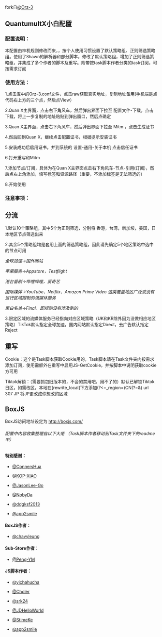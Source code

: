 fork自[@Orz-3](https://github.com/Orz-3)

## QuantumultX小白配置

### 配置说明：

本配置由神机规则修改而来，，按个人使用习惯设置了默认策略组、正则筛选策略组。使用了Shawn的解析器和部分脚本，修改了默认策略组，增加了正则筛选策略组，并集成了多个作者的脚本及重写。附带按task脚本作者分类的task订阅，可按需求订阅<br>

### 使用方法：

  1.点击库中的Orz-3.conf文件，点击raw获取真实地址，复制地址备用(手机端是点代码右上方的三个点，然后点View）<br>

  2.Quan X主界面，点击右下角风车，然后弹出界面下拉至 配置文件-下载，点击下载，将上一步复制的地址粘贴到弹出窗口，然后点确定<br>

  3.Quan X主界面，点击右下角风车，然后弹出界面下拉至 Mitm ，点击生成证书<br>

  4.然后回到Quan X，继续点击配置证书，根据提示安装证书<br>

  5.安装成功后启用证书，并到系统的 设置-通用-关于本机 点击信任证书<br>

  6.打开重写和Mitm<br>

  7.添加节点/订阅，具体为在Quan X主界面点击右下角风车-节点-引用(订阅)，然后点右上角添加，填写标签和资源路径（重要，不添加标签是无法筛选的）<br>
  
  8.开始使用<br>

### 注意事项：

## 分流

  1.默认10个策略组，其中5个为正则筛选，分别将 香港，台湾，新加坡，美国，日本地区节点筛选出来<br>

  2.其余5个策略组均是套用上面的筛选策略组，因此请先确定5个地区策略中选中的节点可用<br>
  
  *全球加速→国外网站*
  
  *苹果服务→Appstore，Testflight*
  
  *港台番剧→哔哩哔哩，爱奇艺*
  
  *国际媒体→YouTube、Netflix、Amazon Prime Video 这类覆盖地区广泛或没有进行区域限制的流媒体服务*
  
  *黑白名单→Final，即规则没有涉及到的*

  3.限定区域的流媒体服务已经指向对应区域策略（UK和KR除外因为没做相应地区策略）TikTok默认指定全球加速，国内网站默认指定Direct，去广告默认指定Reject<br>

## 重写
  
  Cookie：这个是Task脚本获取Cookie用的，Task脚本请在Task文件夹内按需求添加订阅，使用需额外在重写中启用JS-GetCookie，并按脚本中说明获取cookie方可用

  Tiktok解锁：（需要抓包旧版本的，不会的禁用吧，用不了的）默认已解锁Tiktok日区，如需改区，本地在[rewrite_local]下方添加(?<=_region=)CN(?=&) url 307 JP  将JP更改成你想改的区域<br>
  
## BoxJS

BoxJS访问地址设定为 http://boxjs.com/




######  配置中内容收集整理自以下大佬 （Task脚本作者移动到Task文件夹下的readme中）

#### 特别感谢：

  * [@ConnersHua](https://github.com/ConnersHua)
 
  * [@KOP-XIAO](https://github.com/KOP-XIAO)

  * [@JasonLee-Go](https://github.com/JasonLee-Go)
  
  * [@NobyDa](https://github.com/NobyDa)

  * [@ddgksf2013](https://github.com/ddgksf2013)
  
  * [@app2smile](https://github.com/app2smile)

#### BoxJS作者： 

  * [@chavyleung](https://github.com/chavyleung)
 
#### Sub-Store作者： 

  * [@Peng-YM](https://github.com/Peng-YM)
   

#### JS脚本作者： 
 
  * [@yichahucha](https://github.com/yichahucha)

  * [@Choler](https://github.com/Choler)
 
  * [@srk24](https://github.com/srk24)
 
  * [@JDHelloWorld](https://github.com/JDHelloWorld)
 
  * [@StimeKe](https://github.com/StimeKe)
 
  * [@app2smile](https://github.com/app2smile)

